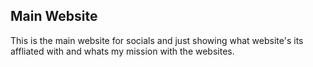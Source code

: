 ## Main Website

This is the main website for socials and just showing what website's its affliated with and whats my mission with the websites.